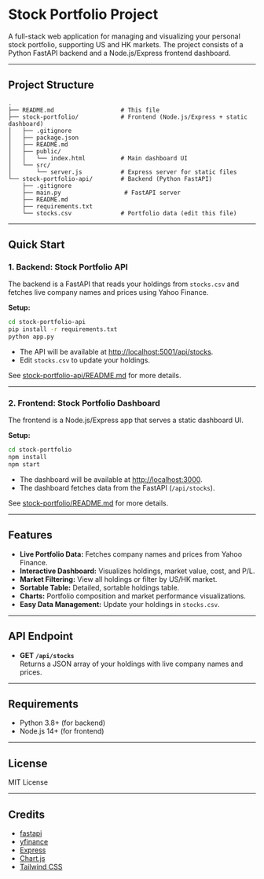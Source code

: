 # Stock Portfolio Project

A full-stack web application for managing and visualizing your personal stock portfolio, supporting US and HK markets. The project consists of a Python FastAPI backend and a Node.js/Express frontend dashboard.

---

## Project Structure

```
.
├── README.md                   # This file
├── stock-portfolio/            # Frontend (Node.js/Express + static dashboard)
│   ├── .gitignore
│   ├── package.json
│   ├── README.md
│   ├── public/
│   │   └── index.html          # Main dashboard UI
│   └── src/
│       └── server.js           # Express server for static files
└── stock-portfolio-api/        # Backend (Python FastAPI)
    ├── .gitignore
    ├── main.py                  # FastAPI server
    ├── README.md
    ├── requirements.txt
    └── stocks.csv              # Portfolio data (edit this file)
```

---

## Quick Start

### 1. Backend: Stock Portfolio API

The backend is a FastAPI that reads your holdings from `stocks.csv` and fetches live company names and prices using Yahoo Finance.

**Setup:**

```bash
cd stock-portfolio-api
pip install -r requirements.txt
python app.py
```

- The API will be available at [http://localhost:5001/api/stocks](http://localhost:5001/api/stocks).
- Edit `stocks.csv` to update your holdings.

See [stock-portfolio-api/README.md](stock-portfolio-api/README.md) for more details.

---

### 2. Frontend: Stock Portfolio Dashboard

The frontend is a Node.js/Express app that serves a static dashboard UI.

**Setup:**

```bash
cd stock-portfolio
npm install
npm start
```

- The dashboard will be available at [http://localhost:3000](http://localhost:3000).
- The dashboard fetches data from the FastAPI (`/api/stocks`).

See [stock-portfolio/README.md](stock-portfolio/README.md) for more details.

---

## Features

- **Live Portfolio Data:** Fetches company names and prices from Yahoo Finance.
- **Interactive Dashboard:** Visualizes holdings, market value, cost, and P/L.
- **Market Filtering:** View all holdings or filter by US/HK market.
- **Sortable Table:** Detailed, sortable holdings table.
- **Charts:** Portfolio composition and market performance visualizations.
- **Easy Data Management:** Update your holdings in `stocks.csv`.

---

## API Endpoint

- **GET `/api/stocks`**  
  Returns a JSON array of your holdings with live company names and prices.

---

## Requirements

- Python 3.8+ (for backend)
- Node.js 14+ (for frontend)

---

## License

MIT License

---

## Credits

- [fastapi](https://github.com/fastapi/fastapi/)
- [yfinance](https://github.com/ranaroussi/yfinance)
- [Express](https://expressjs.com/)
- [Chart.js](https://www.chartjs.org/)
- [Tailwind CSS](https://tailwindcss.com/)